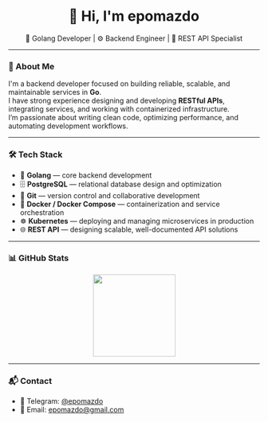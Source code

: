 <h1 align="center">👋 Hi, I'm epomazdo</h1>

<p align="center">
  🐹 Golang Developer | ⚙️ Backend Engineer | 🚀 REST API Specialist
</p>

---

### 🧠 About Me

I'm a backend developer focused on building reliable, scalable, and maintainable services in **Go**.  
I have strong experience designing and developing **RESTful APIs**, integrating services, and working with containerized infrastructure.  
I’m passionate about writing clean code, optimizing performance, and automating development workflows.

---

### 🛠️ Tech Stack

- 🐹 **Golang** — core backend development  
- 🗄️ **PostgreSQL** — relational database design and optimization  
- 🐙 **Git** — version control and collaborative development  
- 🐳 **Docker / Docker Compose** — containerization and service orchestration  
- ☸️ **Kubernetes** — deploying and managing microservices in production  
- 🌐 **REST API** — designing scalable, well-documented API solutions  

---

### 📊 GitHub Stats

<p align="center">
  <img src="https://github-readme-stats.vercel.app/api/top-langs/?username=epomazdo&layout=compact&theme=tokyonight" height="165" />
</p>

---

### 📬 Contact

- 💬 Telegram: [@epomazdo](https://t.me/epomazdo)  
- 📧 Email: [epomazdo@gmail.com](mailto:epomazdo@gmail.com)
